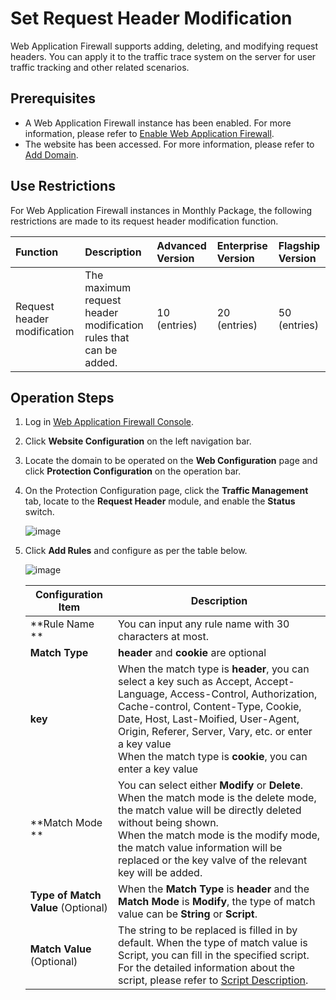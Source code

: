 # Set Request Header Modification

Web Application Firewall supports adding, deleting, and modifying request headers. You can apply it to the traffic trace system on the server for user traffic tracking and other related scenarios.

## Prerequisites

- A Web Application Firewall instance has been enabled. For more information, please refer to [Enable Web Application Firewall](https://docs.jdcloud.com/en/web-application-firewall/purchase-process).
- The website has been accessed. For more information, please refer to [Add Domain](https://docs.jdcloud.com/en/web-application-firewall/step-1).

## Use Restrictions

For Web Application Firewall instances in Monthly Package, the following restrictions are made to its request header modification function.

| Function       | Description                               | Advanced Version   | Enterprise Version   | Flagship Version   |
| :--------- | :--------------------------------- | :------- | :------- | :------- |
| Request header modification | The maximum request header modification rules that can be added.  | 10 (entries) | 20 (entries) | 50 (entries) |

## Operation Steps

1. Log in [Web Application Firewall Console](https://cloudwaf-console.jdcloud.com/overview/business).

2. Click **Website Configuration** on the left navigation bar.

3. Locate the domain to be operated on the **Web Configuration** page and click **Protection Configuration** on the operation bar.

4. On the Protection Configuration page, click the **Traffic Management** tab, locate to the **Request Header** module, and enable the **Status** switch.

   ![image](../../../../../image/WAF/protect-configure/42.Request-Header.png)

5. Click **Add Rules** and configure as per the table below.

   ![image](../../../../../image/WAF/protect-configure/43.Request-Header-Add-Rule.png)

   | Configuration Item                 | Description                                                         |
   | ---------------------- | ------------------------------------------------------------ |
   | **Rule Name **          | You can input any rule name with 30 characters at most.                           |
   | **Match Type**           | **header** and **cookie** are optional                                   |
   | **key**                | When the match type is **header**, you can select a key such as Accept, Accept-Language, Access-Control, Authorization, Cache-control, Content-Type, Cookie, Date, Host, Last-Moified, User-Agent, Origin, Referer, Server, Vary, etc. or enter a key value<br />When the match type is **cookie**, you can enter a key value |
   | **Match Mode **          | You can select either **Modify** or **Delete**. <br />When the match mode is the delete mode, the match value will be directly deleted without being shown. <br />When the match mode is the modify mode, the match value information will be replaced or the key valve of the relevant key will be added. |
   | **Type of Match Value** (Optional) | When the **Match Type** is **header** and the **Match Mode** is **Modify**, the type of match value can be **String** or **Script**. |
   | **Match Value** (Optional)     | The string to be replaced is filled in by default. When the type of match value is Script, you can fill in the specified script. For the detailed information about the script, please refer to [Script Description](https://cloudwaf-console.jdcloud.com/script_description). |

